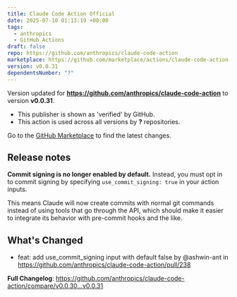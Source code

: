 ```yaml
---
title: Claude Code Action Official
date: 2025-07-10 01:13:19 +00:00
tags:
  - anthropics
  - GitHub Actions
draft: false
repo: https://github.com/anthropics/claude-code-action
marketplace: https://github.com/marketplace/actions/claude-code-action-official
version: v0.0.31
dependentsNumber: "?"
---
```



Version updated for **https://github.com/anthropics/claude-code-action** to version **v0.0.31**.
- This publisher is shown as 'verified' by GitHub.
- This action is used across all versions by **?** repositories.

Go to the [GitHub Marketplace](https://github.com/marketplace/actions/claude-code-action-official) to find the latest changes.

## Release notes

**Commit signing is no longer enabled by default.** Instead, you must opt in to commit signing by specifying `use_commit_signing: true` in your action inputs.

This means Claude will now create commits with normal git commands instead of using tools that go through the API, which should make it easier to integrate its behavior with pre-commit hooks and the like.

## What's Changed
* feat: add use_commit_signing input with default false by @ashwin-ant in https://github.com/anthropics/claude-code-action/pull/238


**Full Changelog**: https://github.com/anthropics/claude-code-action/compare/v0.0.30...v0.0.31
